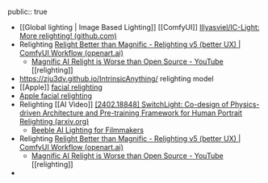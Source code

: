 public:: true

- [[Global lighting | Image Based Lighting]] [[ComfyUI]] [lllyasviel/IC-Light: More relighting! (github.com)](https://github.com/lllyasviel/IC-Light)
- Relighting [Relight Better than Magnific - Relighting v5 (better UX) | ComfyUI Workflow (openart.ai)](https://openart.ai/workflows/risunobushi/relight-better-than-magnific---relighting-v5-better-ux/nSqO2P2ZmDQGwohEbgl3)
	- [Magnific AI Relight is Worse than Open Source - YouTube](https://www.youtube.com/watch?v=GsJaqesboTo) [[relighting]]
- https://zju3dv.github.io/IntrinsicAnything/ relighting model
- [[Apple]] [facial relighting](https://machinelearning.apple.com/research/neural-3d-relightable)
- [Apple facial relighting](https://machinelearning.apple.com/research/neural-3d-relightable)
- Relighting [[AI Video]] [[2402.18848] SwitchLight: Co-design of Physics-driven Architecture and Pre-training Framework for Human Portrait Relighting (arxiv.org)](https://arxiv.org/abs/2402.18848)
	- [Beeble AI Lighting for Filmmakers](https://www.beeble.ai/)
- Relighting [Relight Better than Magnific - Relighting v5 (better UX) | ComfyUI Workflow (openart.ai)](https://openart.ai/workflows/risunobushi/relight-better-than-magnific---relighting-v5-better-ux/nSqO2P2ZmDQGwohEbgl3)
	- [Magnific AI Relight is Worse than Open Source - YouTube](https://www.youtube.com/watch?v=GsJaqesboTo) [[relighting]]
-
